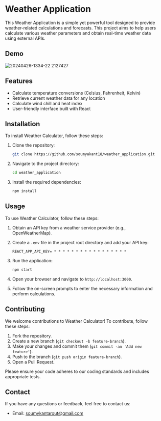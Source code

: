 # Weather Application

This Weather Application is a simple yet powerful tool designed to provide weather-related calculations and forecasts. This project aims to help users calculate various weather parameters and obtain real-time weather data using external APIs.


## Demo

![20240426-1334-22 2127427](https://github.com/Soumyakant18/weather_application/assets/134955001/22e51d1f-0307-4b56-9315-d7d97cfe0ba9)

## Features
- Calculate temperature conversions (Celsius, Fahrenheit, Kelvin)
- Retrieve current weather data for any location
- Calculate wind chill and heat index
- User-friendly interface built with React

## Installation
To install Weather Calculator, follow these steps:

1. Clone the repository:
    ```bash
    git clone https://github.com/soumyakant18/weather_application.git
    ```

2. Navigate to the project directory:
    ```bash
    cd weather_application
    ```

3. Install the required dependencies:
    ```bash
    npm install
    ```

## Usage
To use Weather Calculator, follow these steps:

1. Obtain an API key from a weather service provider (e.g., OpenWeatherMap).

2. Create a `.env` file in the project root directory and add your API key:
    ```plaintext
    REACT_APP_API_KEY= * * * * * * * * * * * * * * * * * 
    ```

3. Run the application:
    ```bash
    npm start
    ```

4. Open your browser and navigate to `http://localhost:3000`.

5. Follow the on-screen prompts to enter the necessary information and perform calculations.



## Contributing
We welcome contributions to Weather Calculator! To contribute, follow these steps:

1. Fork the repository.
2. Create a new branch (`git checkout -b feature-branch`).
3. Make your changes and commit them (`git commit -am 'Add new feature'`).
4. Push to the branch (`git push origin feature-branch`).
5. Open a Pull Request.

Please ensure your code adheres to our coding standards and includes appropriate tests.

## Contact
If you have any questions or feedback, feel free to contact us:

- Email: soumykantarout@gmail.com
